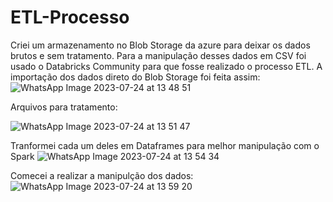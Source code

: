 # ETL-Processo
Criei um armazenamento no Blob Storage da azure para deixar os dados brutos e sem tratamento. Para a manipulação desses dados em CSV foi usado o Databricks Community para que fosse realizado o processo ETL. A importação dos dados direto do Blob Storage foi feita assim:
![WhatsApp Image 2023-07-24 at 13 48 51](https://github.com/carol-mdp/ETL-Processo/assets/87662499/af8f201b-1f5c-4961-8a8b-b3682f0f42c9)

Arquivos para tratamento:


![WhatsApp Image 2023-07-24 at 13 51 47](https://github.com/carol-mdp/ETL-Processo/assets/87662499/24e27688-5b93-4499-a4b3-fdce872e1f7f)

Tranformei cada um deles em Dataframes para melhor manipulação com o Spark
![WhatsApp Image 2023-07-24 at 13 54 34](https://github.com/carol-mdp/ETL-Processo/assets/87662499/e37691df-98e6-4ed7-83c0-c863d0eeced5)

Comecei a realizar a manipulção dos dados:
![WhatsApp Image 2023-07-24 at 13 59 20](https://github.com/carol-mdp/ETL-Processo/assets/87662499/8e78c568-097f-4304-8659-a879f09aa331)

